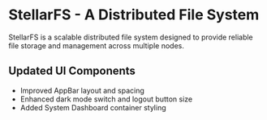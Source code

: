 # StellarFS - A Distributed File System

StellarFS is a scalable distributed file system designed to provide reliable file storage and management across multiple nodes.

## Updated UI Components
- Improved AppBar layout and spacing
- Enhanced dark mode switch and logout button size
- Added System Dashboard container styling 